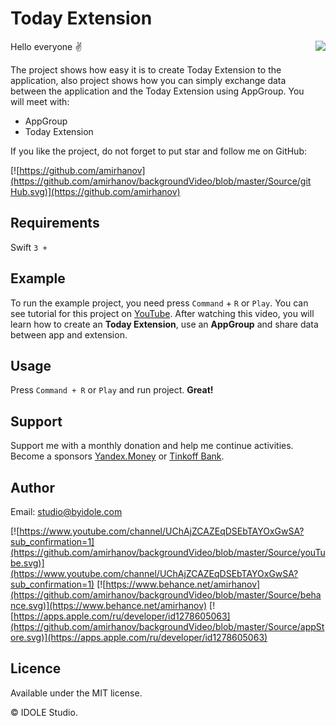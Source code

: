 # Today Extension

<img align="right" src="https://github.com/amirhanov/todayExtension/blob/master/Source/gif.gif" height="250"/>

Hello everyone ✌️ 

The project shows how easy it is to create Today Extension to the application, also project shows how you can simply exchange data between the application and the Today Extension using AppGroup. You will meet with:
- AppGroup
- Today Extension

If you like the project, do not forget to put star and follow me on GitHub:

[![https://github.com/amirhanov](https://github.com/amirhanov/backgroundVideo/blob/master/Source/gitHub.svg)](https://github.com/amirhanov)

## Requirements

Swift `3 +`

## Example

To run the example project, you need press `Command` + `R` or `Play`. You can see tutorial for this project on [YouTube](https://youtu.be/nD0HGs_2BcE). After watching this video, you will learn how to create an **Today Extension**, use an **AppGroup** and share data between app and extension.

## Usage

Press `Command + R` or `Play` and run project. **Great!**

## Support

Support me with a monthly donation and help me continue activities. Become a sponsors [Yandex.Money](http://bit.ly/2HivTkw) or [Tinkoff Bank](https://bit.ly/3ayHSGx).

## Author

Email: studio@byidole.com

[![https://www.youtube.com/channel/UChAjZCAZEqDSEbTAYOxGwSA?sub_confirmation=1](https://github.com/amirhanov/backgroundVideo/blob/master/Source/youTube.svg)](https://www.youtube.com/channel/UChAjZCAZEqDSEbTAYOxGwSA?sub_confirmation=1) 
[![https://www.behance.net/amirhanov](https://github.com/amirhanov/backgroundVideo/blob/master/Source/behance.svg)](https://www.behance.net/amirhanov)
[![https://apps.apple.com/ru/developer/id1278605063](https://github.com/amirhanov/backgroundVideo/blob/master/Source/appStore.svg)](https://apps.apple.com/ru/developer/id1278605063)

## Licence

Available under the MIT license.

© IDOLE Studio.
